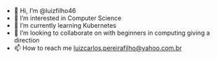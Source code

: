 - 👋 Hi, I’m @luizfilho46
- 👀 I’m interested in Computer Science
- 🌱 I’m currently learning Kubernetes
- 💞️ I’m looking to collaborate on with beginners in computing giving a direction
- 📫 How to reach me luizcarlos.pereirafilho@yahoo.com.br

<!---
luizfilho46/luizfilho46 is a ✨ special ✨ repository because its `README.md` (this file) appears on your GitHub profile.
You can click the Preview link to take a look at your changes.
--->
